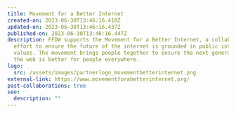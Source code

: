 ```yaml
---
title: Movement for a Better Internet
created-on: 2023-06-30T13:46:16.418Z
updated-on: 2023-06-30T13:46:16.437Z
published-on: 2023-06-30T13:46:16.447Z
description: FFDW supports the Movement for a Better Internet, a collaborative
  effort to ensure the future of the internet is grounded in public interest
  values. The movement brings people together to ensure the next generation of
  the web is better for people everywhere.
logo:
  src: /assets/images/partnerlogo_movementbetterinternet.png
external-link: https://www.movementforabetterinternet.org/
past-collaborations: true
seo:
  description: ""
---
```

